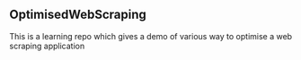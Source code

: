 ## OptimisedWebScraping
This is a learning repo which gives a demo of various way to optimise a web scraping application
